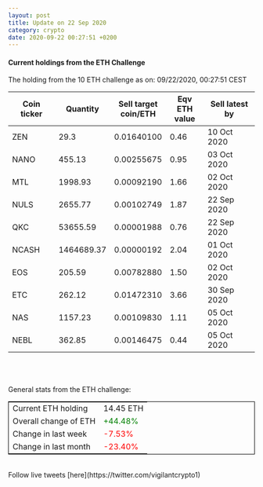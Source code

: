 ```yaml
---
layout: post
title: Update on 22 Sep 2020
category: crypto
date: 2020-09-22 00:27:51 +0200
---
```

<!-- Global site tag (gtag.js) - Google Analytics -->
<script async src="https://www.googletagmanager.com/gtag/js?id=UA-103831149-5"></script>
<script>
  window.dataLayer = window.dataLayer || [];
  function gtag(){dataLayer.push(arguments);}
  gtag('js', new Date());

  gtag('config', 'UA-103831149-5');
</script>


#### Current holdings from the ETH Challenge

The holding from the 10 ETH challenge as on: 09/22/2020, 00:27:51 CEST

|Coin ticker|Quantity|Sell target<br>coin/ETH|Eqv ETH<br>value|Sell latest by|
|-----------|--------|-----------|-----------|--------------|
ZEN|29.3|  0.01640100|0.46|10 Oct 2020|
NANO|455.13|  0.00255675|0.95|03 Oct 2020|
MTL|1998.93|  0.00092190|1.66|02 Oct 2020|
NULS|2655.77|  0.00102749|1.87|22 Sep 2020|
QKC|53655.59|  0.00001988|0.76|22 Sep 2020|
NCASH|1464689.37|  0.00000192|2.04|01 Oct 2020|
EOS|205.59|  0.00782880|1.50|02 Oct 2020|
ETC|262.12|  0.01472310|3.66|30 Sep 2020|
NAS|1157.23|  0.00109830|1.11|05 Oct 2020|
NEBL|362.85|  0.00146475|0.44|05 Oct 2020|

<br>
<br>
<br>
General stats from the ETH challenge:

<table style="border:1px solid black;margin-left:auto;margin-right:auto;">
	<tbody>
	<tr>
		<td>Current ETH holding</td>
		<td>     14.45 ETH</td>
	</tr>
	<tr>
		<td>Overall change of ETH</td>
		<td><font color="green">+44.48%</font></td>
	</tr>
	<tr>
		<td>Change in last week</td>
		<td><font color="red">-7.53%</font></td>
	</tr>
	<tr>
		<td>Change in last month</td>
		<td><font color="red">-23.40%</font></td>
	</tr>
	</tbody>
</table>

<br>
Follow live tweets [here](https://twitter.com/vigilantcrypto1)
<br>
<br>
